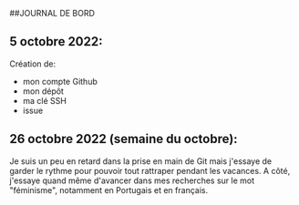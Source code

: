 ##JOURNAL DE BORD  

## 5 octobre 2022:  
Création de:  
- mon compte Github  
- mon dépôt  
- ma clé SSH  
- issue  

## 26 octobre 2022 (semaine du octobre):  
Je suis un peu en retard dans la prise en main de Git mais j'essaye de garder le rythme pour pouvoir tout rattraper pendant les vacances. 
A côté, j'essaye quand même d'avancer dans mes recherches sur le mot "féminisme", notamment en Portugais et en français. 
